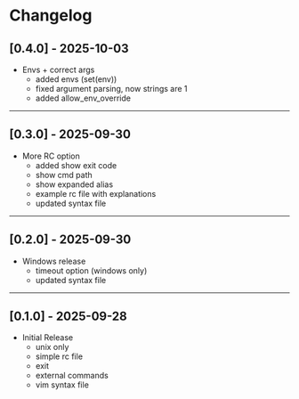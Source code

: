 # Changelog

## [0.4.0] - 2025-10-03
- Envs + correct args
    - added envs (set(env))
    - fixed argument parsing, now strings are 1
    - added allow\_env\_override

---

## [0.3.0] - 2025-09-30
- More RC option
    - added show exit code
    - show cmd path
    - show expanded alias
    - example rc file with explanations
    - updated syntax file

---

## [0.2.0] - 2025-09-30
- Windows release
    - timeout option (windows only)
    - updated syntax file

---

## [0.1.0] - 2025-09-28
- Initial Release
    - unix only
    - simple rc file
    - exit
    - external commands
    - vim syntax file
